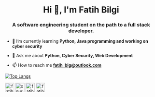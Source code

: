 <h1 align="center">Hi 👋, I'm Fatih Bilgi</h1>
<h3 align="center">A software engineering student on the path to a full stack developer.</h3>


- 🌱 I’m currently learning **Python, Java programming and working on cyber security**


- 💬 Ask me about **Python, Cyber Security, Web Development**


- 📫 How to reach me **fatih_blg@outlook.com**


[![Top Langs](https://github-readme-stats.vercel.app/api/top-langs/?username=fatihbilgi&layout=compact)](https://github.com/fatihbilgi)


  
 
<a href="https://www.linkedin.com/in/fatihbilgi/"  align="center" target="blank"><img align="center" src="https://upload.wikimedia.org/wikipedia/commons/thumb/c/ca/LinkedIn_logo_initials.png/768px-LinkedIn_logo_initials.png" alt="fatihbilgi" height="30" width="30" /></a>
<a href="https://www.instagram.com/fatihstagram1/" target="blank"><img align="center" src="https://cdn2.iconfinder.com/data/icons/social-media-2285/512/1_Instagram_colored_svg_1-256.png" alt="onursercanyilmaz" height="30" width="30" /></a>
<a href="mailto:fatih_blg@outlook.com"  align="center" target="blank"><img align="center" src="https://cdn3.iconfinder.com/data/icons/logos-brands-3/24/logo_brand_brands_logos_outlook-256.png" alt="fatihbilgi" height="30" width="30" /></a>
<a href="mailto:bilgi.fatih4@gmail.com"  align="center" target="blank"><img align="center" src="https://cdn4.iconfinder.com/data/icons/logos-brands-in-colors/48/google-gmail-128.png" alt="fatihbilgi" height="30" width="30" /></a>
</p>
